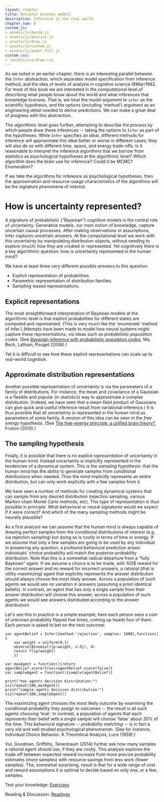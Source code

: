 ```yaml
---
layout: chapter
title: Rational process models
description: Inference in the real world.
chapter_num: 8
custom_js:
- assets/js/box2d.js
- assets/js/physics.js
- assets/js/draw.js
- assets/js/custom.js
- assets/js/paper-full.js
custom_css:
- /assets/css/draw.css
---
```


As we noted in an earlier chapter, there is an interesting parallel between the `Infer` abstraction, which separates model specification from inference method, and the idea of levels of analysis in cognitive science @Marr1982.
For most of this book we are interested in the *computational* level of describing what people know about the world and what inferences that knowledge licenses.
That is, we treat the model argument to `infer` as the scientific hypothesis, and the options (including 'method') argument as an engineering detail needed to derive predictions.
We can make a great deal of progress with this abstraction.

The *algorithmic* level goes further, attempting to describe the process by which people draw these inferences -- taking the options to `Infer` as part of the hypotheses.
While `Infer` specifies an ideal, different methods for inference will approximate this ideal better or worse in different cases; they will also do so with different time, space, and energy trade-offs.
Is it reasonable to interpret the inference algorithms that we borrow from statistics as psychological hypotheses at the algorithmic level? *Which algorithm* does the brain use for inference? Could it be MCMC? Enumeration?

If we take the algorithms for inference as psychological hypotheses, then the approximation and resource-usage characteristics of the algorithms will be the signature phenomena of interest. 

<!--TODO: describe some of the research in this direction.

 - one and done.
 - drift diffusion?
 - mcmc / anchoring.
 - amortized inference.
 - neural implementation.

  -->

# How is uncertainty represented?

A signature of probabilistic ("Bayesian") cognitive models is the central role of uncertainty. Generative models, our main notion of knowledge, capture uncertain causal processes. After making observations or assumptions, Infer captures uncertain answers. At the computational level we work with this uncertainty by manipulating distribution objects, without needing to explore (much) how they are created or represented. Yet cognitively there is a key algorithmic question: how is uncertainty represented in the human mind?

We have at least three very different possible answers to this question:

- Explicit representation of probabilities.
- Parametric representation of distribution families.
- Sampling-based representations.


## Explicit representations

The most straightforward interpretation of Bayesian models at the algorithmic level is that explicit probabilities for different states are computed and represented. (This is very much like the 'enumerate' method of Infer.) Attempts have been made to model how neural systems might capture these representations, via ideas such as *probabilistic population codes*. (See [Bayesian inference with probabilistic population codes](https://www.nature.com/articles/nn1790), Ma, Beck, Latham, Pouget (2006).)

Yet it is difficult to see how these explicit representations can scale up to real-world cognition.
<!--
Population codes and such. Difficulty of computation, scaling.
-->

## Approximate distribution representations

Another possible representation of uncertainty is via the parameters of a family of distributions. For instance, the mean and covariance of a Gaussian is a flexible and popular (in statistics) way to approximate a complex distirbution. (Indeed, we have seen that a mean-field product of Gaussians can give quick and useful inference result from variational inference.) It is thus possible that all uncertainty is represented in the human mind as parameters of some family. A version of this idea can be seen in the *free energy* hypothesis. (See [The free-energy principle: a unified brain theory?](https://www.nature.com/articles/nrn2787), Friston (2010).)

## The sampling hypothesis

Finally, it is possible that there is *no explicit representation* of uncertainty in the human mind. Instead uncertainty is implicitly represented in the tendencies of a dynamical system. This is the *sampling hypothesis*: that the human mind has the ability to generate samples from conditional distributions when needed. Thus the mind implicitly represents an entire distribution, but can only work explicitly with a few samples from it.

We have seen a number of methods for creating dynamical systems that can sample from any desired distribution (rejection sampling, various Markov chain Monte Carlo methods, etc). This type of representation is thus possible in principle. What behavioral or neural signatures would we expect if it were correct? And *which* of the many sampling methods might be neurally plausible?


As a first analysis we can assume that the human mind is always capable of drawing perfect samples from the conditional distributions of interest (e.g. via rejection sampling) but doing so is costly in terms of time or energy. If we assume that only a few samples are going to be used by any individual in answering any question, a profound behavioral prediction arises: individuals' choice probability will match the posterior probability distribution. Note that this is a somewhat radical departure from a "fully Bayesian" agent. If we assume a choice is to be made, with 100$ reward for the correct answer and no reward for incorrect answers, a rational (that is utility-maximizing) agent that explicitly represents the answer distribution should *always* choose the most likely answer. Across a population of such agents we would see no variation in answers (assuming a priori identical beliefs). In contrast, an agent that has only a single sample from their answer distribution will choose this answer; across a population of such agents we would see answers distributed according to the answer distribution!

Let's see this in practice in a simple example, here each person sees a coin of unknown probability flipped five times, coming up heads four of them. Each person is asked to bet on the next outcome:

~~~~
var agentBelief = Infer({method:'rejection', samples: 1000},function(){
	var weight = uniform(0,1)
	observe(Binomial({p:weight, n:5}), 4)
	return flip(weight)
	})

var maxAgent = function(){return agentBelief.score(true)>agentBelief.score(false)}
var sampleAgent = function(){sample(agentBelief)}

print("max agents decision distribution:")
viz(repeat(100,maxAgent))
print("sample agents decision distribution:")
viz(repeat(100,sampleAgent))
~~~~

The maximizing agent chooses the most likely outcome by examining the conditional probability they assign to outcomes -- the result is all such agents choosing 'true'. In contrast, a population of agents that each represents their belief with a single sample will choose 'false' about 30% of the time. This behavioral signature -- *probability matching* -- is in fact a very old and well studied psychological phenomenon. (See for instance, Individual Choice Behavior: A Theoretical Analysis, Luce (1959).)

Vul, Goodman, Griffiths, Tenenbaum (2014) further ask how many samples a rational agent *should* use, if they are costly. This analysis explores the trade off between expected reward increase from more precise probability estimates (more samples) with resource savings from less work (fewer samples). The, somewhat surprising, result is that for a wide range of cost and reward assumptions it is optimal to decide based on only one, or a few, samples.


<!--

### Approximate samples



Gibbs sampling and jay's recurrent networks.




# Tools for connecting levels

## Resource-rational analysis

## Causal abstraction


-->




Test your knowledge: [Exercises]({{site.baseurl}}/exercises/process-models.html)

Reading & Discussion: [Readings]({{site.baseurl}}/readings/process-models.html)
